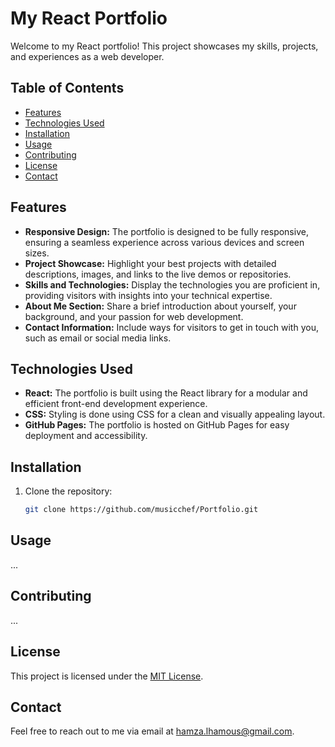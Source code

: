 # My React Portfolio

Welcome to my React portfolio! This project showcases my skills, projects, and experiences as a web developer.

## Table of Contents

- [Features](#features)
- [Technologies Used](#technologies-used)
- [Installation](#installation)
- [Usage](#usage)
- [Contributing](#contributing)
- [License](#license)
- [Contact](#contact)

## Features

- **Responsive Design:** The portfolio is designed to be fully responsive, ensuring a seamless experience across various devices and screen sizes.
- **Project Showcase:** Highlight your best projects with detailed descriptions, images, and links to the live demos or repositories.
- **Skills and Technologies:** Display the technologies you are proficient in, providing visitors with insights into your technical expertise.
- **About Me Section:** Share a brief introduction about yourself, your background, and your passion for web development.
- **Contact Information:** Include ways for visitors to get in touch with you, such as email or social media links.

## Technologies Used

- **React:** The portfolio is built using the React library for a modular and efficient front-end development experience.
- **CSS:** Styling is done using CSS for a clean and visually appealing layout.
- **GitHub Pages:** The portfolio is hosted on GitHub Pages for easy deployment and accessibility.

## Installation

1. Clone the repository:

    ```bash
    git clone https://github.com/musicchef/Portfolio.git
    ```

## Usage

...

## Contributing

...

## License

This project is licensed under the [MIT License](LICENSE).

## Contact

Feel free to reach out to me via email at [hamza.lhamous@gmail.com](mailto:hamza.lhamous@gmail.com).
